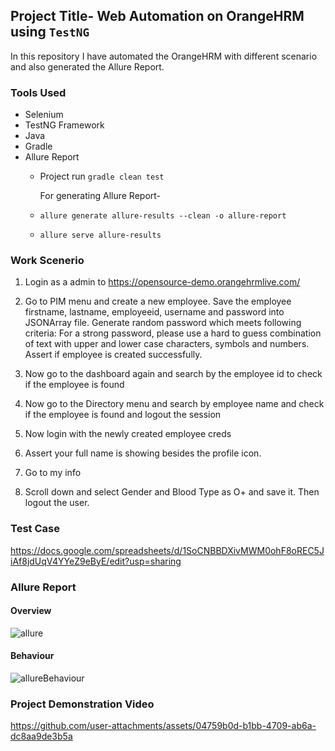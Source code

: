 ## Project Title- Web Automation on OrangeHRM using ``` TestNG ```
In this repository I have automated the OrangeHRM with different scenario and also generated the Allure Report.

### Tools Used
- Selenium
- TestNG Framework
- Java
- Gradle
- Allure Report
    - Project run ```gradle clean test```

      For generating Allure Report-
    - ```allure generate allure-results --clean -o allure-report```
    - ```allure serve allure-results```
### Work Scenerio
1. Login as a admin to https://opensource-demo.orangehrmlive.com/
2. Go to PIM menu and create a new employee. Save the employee firstname, lastname, employeeid, username and password into JSONArray file. Generate random password which meets following criteria:
For a strong password, please use a hard to guess combination of text with upper and lower case characters, symbols and numbers. Assert if employee is created successfully.

3. Now go to the dashboard again and search by the employee id to check if the employee is found
4. Now go to the Directory menu and search by employee name and check if the employee is found and logout the session
5. Now login with the newly created employee creds
6. Assert your full name is showing besides the profile icon.
7. Go to my info
8. Scroll down and select Gender and Blood Type as O+ and save it. Then logout the user.

### Test Case
https://docs.google.com/spreadsheets/d/1SoCNBBDXivMWM0ohF8oREC5JiAf8jdUqV4YYeZ9eByE/edit?usp=sharing

### Allure Report
#### Overview 
![allure](https://github.com/user-attachments/assets/76710e5f-18ba-46ac-854f-a58780ba518a)

#### Behaviour 
![allureBehaviour](https://github.com/user-attachments/assets/1a9feabc-d2a8-43f1-b5bf-6b6796ce228e)

### Project Demonstration Video


https://github.com/user-attachments/assets/04759b0d-b1bb-4709-ab6a-dc8aa9de3b5a


